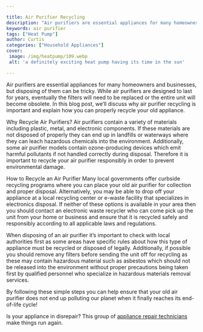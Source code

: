 ```yaml
---

title: Air Purifier Recycling
description: "Air purifiers are essential appliances for many homeowners and businesses, but disposing of them can be tricky. While air purifier...learn about it in this post"
keywords: air purifier
tags: ["Heat Pump"]
author: Curtis
categories: ["Household Appliances"]
cover: 
 image: /img/heatpump/109.webp
 alt: 'a definitely exciting heat pump having its time in the sun'

---
```


Air purifiers are essential appliances for many homeowners and businesses, but disposing of them can be tricky. While air purifiers are designed to last for years, eventually the filters will need to be replaced or the entire unit will become obsolete. In this blog post, we’ll discuss why air purifier recycling is important and explain how you can properly recycle your old appliance. 

Why Recycle Air Purifiers? 
Air purifiers contain a variety of materials including plastic, metal, and electronic components. If these materials are not disposed of properly they can end up in landfills or waterways where they can leach hazardous chemicals into the environment. Additionally, some air purifier models contain ozone-producing devices which emit harmful pollutants if not handled correctly during disposal. Therefore it is important to recycle your air purifier responsibly in order to prevent environmental damage. 

How to Recycle an Air Purifier 
Many local governments offer curbside recycling programs where you can place your old air purifier for collection and proper disposal. Alternatively, you may be able to drop off your appliance at a local recycling center or e-waste facility that specializes in electronics disposal. If neither of these options is available in your area then you should contact an electronic waste recycler who can come pick up the unit from your home or business and ensure that it is recycled safely and responsibly according to all applicable laws and regulations. 

When disposing of an air purifier it’s important to check with local authorities first as some areas have specific rules about how this type of appliance must be recycled or disposed of legally. Additionally, if possible you should remove any filters before sending the unit off for recycling as these may contain hazardous material such as asbestos which should not be released into the environment without proper precautions being taken first by qualified personnel who specialize in hazardous materials removal services. 

By following these simple steps you can help ensure that your old air purifier does not end up polluting our planet when it finally reaches its end-of-life cycle!

Is your appliance in disrepair? This group of <a href="/pages/appliance-repair-technicians/">appliance repair technicians</a> make things run again.